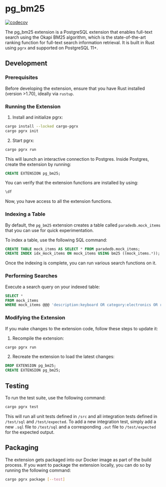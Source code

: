 # pg_bm25

[![codecov](https://codecov.io/gh/getretake/paradedb/graph/badge.svg?token=PHV8CAMHNQ)](https://codecov.io/gh/getretake/paradedb)

The pg_bm25 extension is a PostgreSQL extension that enables full-text search
using the Okapi BM25 algorithm, which is the state-of-the-art ranking function
for full-text search information retrieval. It is built in Rust using `pgrx` and
supported on PostgreSQL 11+.

## Development

### Prerequisites

Before developing the extension, ensure that you have Rust installed
(version >1.70), ideally via `rustup`.

### Running the Extension

1. Install and initialize pgrx:

```bash
cargo install --locked cargo-pgrx
cargo pgrx init
```

2. Start pgrx:

```bash
cargo pgrx run
```

This will launch an interactive connection to Postgres. Inside Postgres, create
the extension by running:

```sql
CREATE EXTENSION pg_bm25;
```

You can verify that the extension functions are installed by using:

```sql
\df
```

Now, you have access to all the extension functions.

### Indexing a Table

By default, the `pg_bm25` extension creates a table called `paradedb.mock_items` that you can
use for quick experimentation.

To index a table, use the following SQL command:

```sql
CREATE TABLE mock_items AS SELECT * FROM paradedb.mock_items;
CREATE INDEX idx_mock_items ON mock_items USING bm25 ((mock_items.*));
```

Once the indexing is complete, you can run various search functions on it.

### Performing Searches

Execute a search query on your indexed table:

```sql
SELECT *
FROM mock_items
WHERE mock_items @@@ 'description:keyboard OR category:electronics OR rating>2';
```

### Modifying the Extension

If you make changes to the extension code, follow these steps to update it:

1. Recompile the extension:

```bash
cargo pgrx run
```

2. Recreate the extension to load the latest changes:

```sql
DROP EXTENSION pg_bm25;
CREATE EXTENSION pg_bm25;
```

## Testing

To run the test suite, use the following command:

```bash
cargo pgrx test
```

This will run all unit tests defined in `/src` and all integration tests defined
in `/test/sql` and `/test/expected`. To add a new integration test, simply add a
new `.sql` file to `/test/sql` and a corresponding `.out` file to
`/test/expected` for the expected output.

## Packaging

The extension gets packaged into our Docker image as part of the build process.
If you want to package the extension locally, you can do so by running the
following command:

```bash
cargo pgrx package [--test]
```
